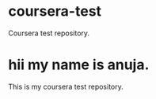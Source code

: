 # coursera-test
Coursera test repository.
# hii my name is anuja.
This is my coursera test repository.

